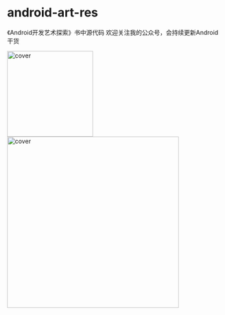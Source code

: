 # android-art-res
《Android开发艺术探索》书中源代码
欢迎关注我的公众号，会持续更新Android干货

<img src="http://mmbiz.qpic.cn/mmbiz_jpg/zKFJDM5V3WzzNpnqOGq3mMO64mFVSicAIkzUSiam08j6DetjnjeujRjEAZRe7PqmPGqow3GWxSk4gas6r7BA4k6A/640?wx_fmt=jpeg&tp=webp&wxfrom=5&wx_lazy=1" width = "200px"  alt="cover" />

<img src="http://218.249.32.138/covers/9787121269394.jpg" width = "400"  alt="cover" />
